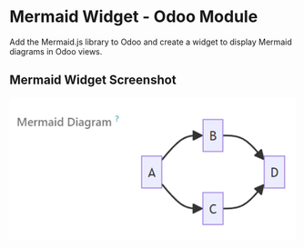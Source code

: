 # Mermaid Widget - Odoo Module

Add the Mermaid.js library to Odoo and create a widget to display Mermaid diagrams in Odoo views.

## Mermaid Widget Screenshot
![Mermaid Widget Screenshot](https://raw.githubusercontent.com/VictorHachard/odoo-modules/16.0/web_widget_mermaid_field/static/description/banner.png)
